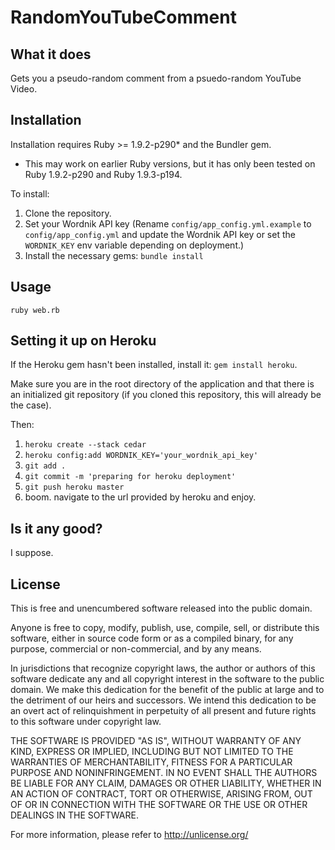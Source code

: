# RandomYouTubeComment #

## What it does ##
Gets you a pseudo-random comment from a psuedo-random YouTube Video.

## Installation ##
Installation requires Ruby >= 1.9.2-p290* and the Bundler gem.

* This may work on earlier Ruby versions, but it has only been tested on Ruby 1.9.2-p290 and Ruby 1.9.3-p194.

To install:

  1. Clone the repository.
  2. Set your Wordnik API key (Rename `config/app_config.yml.example` to `config/app_config.yml` and update the Wordnik API key or set the `WORDNIK_KEY` env variable depending on deployment.)
  3. Install the necessary gems: `bundle install`

## Usage ##
`ruby web.rb`

## Setting it up on Heroku ##

If the Heroku gem hasn't been installed, install it: `gem install heroku`.

Make sure you are in the root directory of the application and that there is an initialized git repository (if you cloned this repository, this will already be the case).

Then:

  1. `heroku create --stack cedar`
  2. `heroku config:add WORDNIK_KEY='your_wordnik_api_key'`
  3. `git add .`
  4. `git commit -m 'preparing for heroku deployment'`
  5. `git push heroku master`
  6. boom. navigate to the url provided by heroku and enjoy.

## Is it any good? ##
I suppose.

## License ##

This is free and unencumbered software released into the public domain.

Anyone is free to copy, modify, publish, use, compile, sell, or
distribute this software, either in source code form or as a compiled
binary, for any purpose, commercial or non-commercial, and by any
means.

In jurisdictions that recognize copyright laws, the author or authors
of this software dedicate any and all copyright interest in the
software to the public domain. We make this dedication for the benefit
of the public at large and to the detriment of our heirs and
successors. We intend this dedication to be an overt act of
relinquishment in perpetuity of all present and future rights to this
software under copyright law.

THE SOFTWARE IS PROVIDED "AS IS", WITHOUT WARRANTY OF ANY KIND,
EXPRESS OR IMPLIED, INCLUDING BUT NOT LIMITED TO THE WARRANTIES OF
MERCHANTABILITY, FITNESS FOR A PARTICULAR PURPOSE AND NONINFRINGEMENT.
IN NO EVENT SHALL THE AUTHORS BE LIABLE FOR ANY CLAIM, DAMAGES OR
OTHER LIABILITY, WHETHER IN AN ACTION OF CONTRACT, TORT OR OTHERWISE,
ARISING FROM, OUT OF OR IN CONNECTION WITH THE SOFTWARE OR THE USE OR
OTHER DEALINGS IN THE SOFTWARE.

For more information, please refer to <http://unlicense.org/>